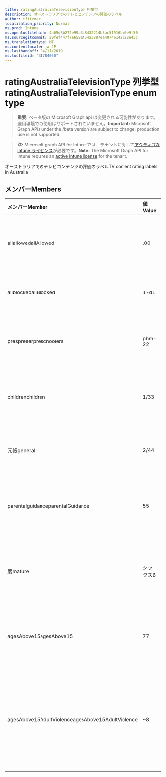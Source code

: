 ```yaml
---
title: ratingAustraliaTelevisionType 列挙型
description: オーストラリアでのテレビコンテンツの評価のラベル
author: tfitzmac
localization_priority: Normal
ms.prod: Intune
ms.openlocfilehash: 4a65d8b272e99a3a8432214b3ac51916bc6e9f50
ms.sourcegitcommit: 20fef447f7e658a454a3887ea49746142c22e45c
ms.translationtype: MT
ms.contentlocale: ja-JP
ms.lasthandoff: 04/11/2019
ms.locfileid: "31784050"
---
```

# <a name="ratingaustraliatelevisiontype-enum-type"></a><span data-ttu-id="af92b-103">ratingAustraliaTelevisionType 列挙型</span><span class="sxs-lookup"><span data-stu-id="af92b-103">ratingAustraliaTelevisionType enum type</span></span>

> <span data-ttu-id="af92b-104">**重要:** ベータ版の Microsoft Graph api は変更される可能性があります。運用環境での使用はサポートされていません。</span><span class="sxs-lookup"><span data-stu-id="af92b-104">**Important:** Microsoft Graph APIs under the /beta version are subject to change; production use is not supported.</span></span>

> <span data-ttu-id="af92b-105">**注:** Microsoft graph API for Intune では、テナントに対して[アクティブな intune ライセンス](https://go.microsoft.com/fwlink/?linkid=839381)が必要です。</span><span class="sxs-lookup"><span data-stu-id="af92b-105">**Note:** The Microsoft Graph API for Intune requires an [active Intune license](https://go.microsoft.com/fwlink/?linkid=839381) for the tenant.</span></span>

<span data-ttu-id="af92b-106">オーストラリアでのテレビコンテンツの評価のラベル</span><span class="sxs-lookup"><span data-stu-id="af92b-106">TV content rating labels in Australia</span></span>

## <a name="members"></a><span data-ttu-id="af92b-107">メンバー</span><span class="sxs-lookup"><span data-stu-id="af92b-107">Members</span></span>
|<span data-ttu-id="af92b-108">メンバー</span><span class="sxs-lookup"><span data-stu-id="af92b-108">Member</span></span>|<span data-ttu-id="af92b-109">値</span><span class="sxs-lookup"><span data-stu-id="af92b-109">Value</span></span>|<span data-ttu-id="af92b-110">説明</span><span class="sxs-lookup"><span data-stu-id="af92b-110">Description</span></span>|
|:---|:---|:---|
|<span data-ttu-id="af92b-111">allallowed</span><span class="sxs-lookup"><span data-stu-id="af92b-111">allAllowed</span></span>|<span data-ttu-id="af92b-112">.0</span><span class="sxs-lookup"><span data-stu-id="af92b-112">0</span></span>|<span data-ttu-id="af92b-113">既定値、すべてのテレビ番組にコンテンツを表示する</span><span class="sxs-lookup"><span data-stu-id="af92b-113">Default value, allow all TV shows content</span></span>|
|<span data-ttu-id="af92b-114">allblocked</span><span class="sxs-lookup"><span data-stu-id="af92b-114">allBlocked</span></span>|<span data-ttu-id="af92b-115">1-d</span><span class="sxs-lookup"><span data-stu-id="af92b-115">1</span></span>|<span data-ttu-id="af92b-116">すべてのテレビ番組の内容を許可しない</span><span class="sxs-lookup"><span data-stu-id="af92b-116">Do not allow any TV shows content</span></span>|
|<span data-ttu-id="af92b-117">prespreser</span><span class="sxs-lookup"><span data-stu-id="af92b-117">preschoolers</span></span>|<span data-ttu-id="af92b-118">pbm-2</span><span class="sxs-lookup"><span data-stu-id="af92b-118">2</span></span>|<span data-ttu-id="af92b-119">P 分類は、preschoolers に対して使用されます。</span><span class="sxs-lookup"><span data-stu-id="af92b-119">The P classification is intended for preschoolers</span></span>|
|<span data-ttu-id="af92b-120">children</span><span class="sxs-lookup"><span data-stu-id="af92b-120">children</span></span>|<span data-ttu-id="af92b-121">1/3</span><span class="sxs-lookup"><span data-stu-id="af92b-121">3</span></span>|<span data-ttu-id="af92b-122">C の分類は、14の下の子を対象としています。</span><span class="sxs-lookup"><span data-stu-id="af92b-122">The C classification is intended for children under 14</span></span>|
|<span data-ttu-id="af92b-123">元帳</span><span class="sxs-lookup"><span data-stu-id="af92b-123">general</span></span>|<span data-ttu-id="af92b-124">2/4</span><span class="sxs-lookup"><span data-stu-id="af92b-124">4</span></span>|<span data-ttu-id="af92b-125">G 分類は、すべての年齢に適しています。</span><span class="sxs-lookup"><span data-stu-id="af92b-125">The G classification is suitable for all ages</span></span>|
|<span data-ttu-id="af92b-126">parentalguidance</span><span class="sxs-lookup"><span data-stu-id="af92b-126">parentalGuidance</span></span>|<span data-ttu-id="af92b-127">5</span><span class="sxs-lookup"><span data-stu-id="af92b-127">5</span></span>|<span data-ttu-id="af92b-128">閲覧者には PG 分類が推奨されています</span><span class="sxs-lookup"><span data-stu-id="af92b-128">The PG classification is recommended for young viewers</span></span>|
|<span data-ttu-id="af92b-129">度</span><span class="sxs-lookup"><span data-stu-id="af92b-129">mature</span></span>|<span data-ttu-id="af92b-130">シックス</span><span class="sxs-lookup"><span data-stu-id="af92b-130">6</span></span>|<span data-ttu-id="af92b-131">15を超える閲覧者には M 分類が推奨されています</span><span class="sxs-lookup"><span data-stu-id="af92b-131">The M classification is recommended for viewers over 15</span></span>|
|<span data-ttu-id="af92b-132">agesAbove15</span><span class="sxs-lookup"><span data-stu-id="af92b-132">agesAbove15</span></span>|<span data-ttu-id="af92b-133">7</span><span class="sxs-lookup"><span data-stu-id="af92b-133">7</span></span>|<span data-ttu-id="af92b-134">MA15 + 分類は15以下の閲覧者には適していません</span><span class="sxs-lookup"><span data-stu-id="af92b-134">The MA15+ classification is not suitable for viewers under 15</span></span>|
|<span data-ttu-id="af92b-135">agesAbove15AdultViolence</span><span class="sxs-lookup"><span data-stu-id="af92b-135">agesAbove15AdultViolence</span></span>|<span data-ttu-id="af92b-136">~</span><span class="sxs-lookup"><span data-stu-id="af92b-136">8</span></span>|<span data-ttu-id="af92b-137">AV15 + 分類は、15の下の閲覧者には適していません。成人の暴力に固有のものです。</span><span class="sxs-lookup"><span data-stu-id="af92b-137">The AV15+ classification is not suitable for viewers under 15, adult violence-specific</span></span>|





